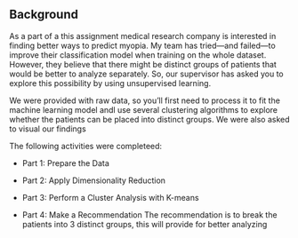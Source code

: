 ## Background

As a part of a this assignment medical research company is interested in finding better ways to predict myopia. My team has tried—and failed—to improve their classification model when training on the whole dataset. However, they believe that there might be distinct groups of patients that would be better to analyze separately. So, our supervisor has asked you to explore this possibility by using unsupervised learning.

We were provided with raw data, so you’ll first need to process it to fit the machine learning model andl use several clustering algorithms to explore whether the patients can be placed into distinct groups. We were also asked to visual our findings 


The following activities were completeed: 

* Part 1: Prepare the Data

* Part 2: Apply Dimensionality Reduction 

* Part 3: Perform a Cluster Analysis with K-means

* Part 4: Make a Recommendation 
The recommendation is to break the patients into 3 distinct groups, this will provide for better analyzing
